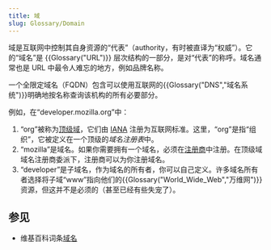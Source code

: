```yaml
---
title: 域
slug: Glossary/Domain
---
```


域是互联网中控制其自身资源的“代表”（authority，有时被直译为“权威”）。它的“域名”是 {{Glossary("URL")}} 层次结构的一部分，是对“代表”的称呼。域名通常也是 URL 中最令人难忘的地方，例如品牌名称。

一个全限定域名（FQDN）包含可以使用互联网的{{Glossary("DNS","域名系统")}}明确地按名称查询该机构的所有必要部分。

例如，在“developer.mozilla.org”中：

1. “org”被称为[顶级域](https://zh.wikipedia.org/wiki/頂級域)，它们由 [IANA](https://zh.wikipedia.org/wiki/互联网号码分配局) 注册为互联网标准。这里，“org”是指“组织”，它被定义在一个顶级的*域名注册表*中。
2. “mozilla”是域名。如果你需要拥有一个域名，必须在[注册商](https://zh.wikipedia.org/wiki/域名注册商)中注册。在顶级域域名注册商委派下，注册商可以为你注册域名。
3. “developer”是子域名，作为域名的所有者，你可以自己定义。许多域名所有者选择将子域“www”指向他们的{{Glossary("World_Wide_Web","万维网")}}资源，但这并不是必须的（甚至已经有些失宠了）。

## 参见

- 维基百科词条[域名](https://zh.wikipedia.org/wiki/域名)
